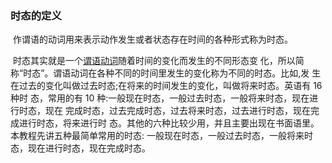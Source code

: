 ### 时态的定义

​	作谓语的动词用来表示动作发生或者状态存在时间的各种形式称为时态。

​	时态其实就是一个<u>谓语动词</u>随着时间的变化而发生的不同形态变 化，所以简称“时态”。谓语动词在各种不同的时间里发生的变化称为不同的时态。比如,发 生在过去的变化叫做过去时态;在将来的时间发生的变化，叫做将来时态。英语有 16 种时 态，常用的有 10 种:一般现在时态，一般过去时态，一般将来时态，现在进行时态，现在 完成时态，过去完成时态，过去将来时态，过去进行时态，现在完成进行时态，将来进行时 态。其他的六种比较少用，并且主要出现在书面语里。本教程先讲五种最简单常用的时态: 一般现在时态，一般过去时态，一般将来时态，现在进行时态，现在完成时态。